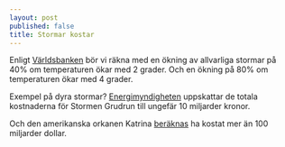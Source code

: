 ```yaml
---
layout: post
published: false
title: Stormar kostar
---
```


Enligt [Världsbanken](http://www.worldbank.org/content/dam/Worldbank/Feature%20Story/SDN/Climate/climate-risks-infographic-1020x4872.jpg) bör vi räkna med en ökning av allvarliga stormar på 40% om temperaturen ökar med 2 grader. Och en ökning på 80% om temperaturen ökar med 4 grader.

Exempel på dyra stormar? 
[Energimyndigheten](https://energimyndigheten.a-w2m.se/Home.mvc?ResourceId=2187) uppskattar de totala kostnaderna för Stormen Grudrun till ungefär 10 miljarder kronor.

Och den amerikanska orkanen Katrina [beräknas](http://www.nbcnews.com/id/9329293/ns/business-eye_on_the_economy/t/how-hurricane-katrinas-costs-are-adding/#.VTtSTWTkfPU) ha kostat mer än 100 miljarder dollar.